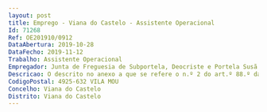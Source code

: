```yaml
--- 
layout: post
title: Emprego - Viana do Castelo - Assistente Operacional
Id: 71268
Ref: OE201910/0912
DataAbertura: 2019-10-28
DataFecho: 2019-11-12
Trabalho: Assistente Operacional
Empregador: Junta de Freguesia de Subportela, Deocriste e Portela Susã
Descricao: O descrito no anexo a que se refere o n.º 2 do art.º 88.º da Lei n.º 35 2014, de 20 de junho, e conforme a caraterização específica constante do mapa de pessoal da Junta de Freguesia  Executar continuamente os trabalhos de conservação de pavimentos e bermas  assegurar o ponto de escoamento das águas, tendo sempre para esse fim de limpar valetas  desobstruir aquedutos e compor bermas  remover do pavimento as lamas e as imundícies  conservar as obras de arte limpas da terra, da vegetação ou de quaisquer outros corpos estranhos  cuidar da conservação e limpeza de marcos, balizas ou quaisquer outros sinais colocados na via  levar para o local de trabalho todas as ferramentas necessárias à boa execução do trabalho, não devendo deixá las abandonadas e sendo responsável pelas mesmas. Executar trabalhos de limpeza e conservação nos terrenos, edifícios, jardins e canteiros da junta. Aplicar herbicida em caso de necessidade, estando habilitado para tal. Executar trabalhos com motorroçadora e motosserra. Conduzir as viaturas da junta sempre que necessário, desde que esteja habilitado para tal. Responsabilizar se pelo bom funcionamento e limpeza das viaturas.
CodigoPostal: 4925-632 VILA MOU
Concelho: Viana do Castelo
Distrito: Viana do Castelo
--- 
```

